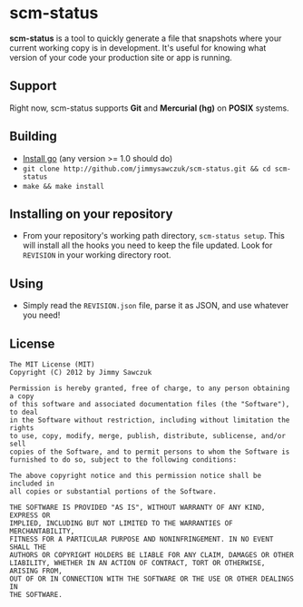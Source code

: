 # scm-status

**scm-status** is a tool to quickly generate a file that snapshots where your current working copy is in development. It's useful for knowing what version of your code your production site or app is running.

## Support

Right now, scm-status supports **Git** and **Mercurial (hg)** on **POSIX** systems.

## Building

* [Install go](http://golang.org/doc/install) (any version >= 1.0 should do)
* `git clone http://github.com/jimmysawczuk/scm-status.git && cd scm-status`
* `make && make install`

## Installing on your repository

* From your repository's working path directory, `scm-status setup`. This will install all the hooks you need to keep the file updated. Look for `REVISION` in your working directory root.

## Using

* Simply read the `REVISION.json` file, parse it as JSON, and use whatever you need!

## License

    The MIT License (MIT)
    Copyright (C) 2012 by Jimmy Sawczuk

    Permission is hereby granted, free of charge, to any person obtaining a copy
    of this software and associated documentation files (the "Software"), to deal
    in the Software without restriction, including without limitation the rights
    to use, copy, modify, merge, publish, distribute, sublicense, and/or sell
    copies of the Software, and to permit persons to whom the Software is
    furnished to do so, subject to the following conditions:

    The above copyright notice and this permission notice shall be included in
    all copies or substantial portions of the Software.

    THE SOFTWARE IS PROVIDED "AS IS", WITHOUT WARRANTY OF ANY KIND, EXPRESS OR
    IMPLIED, INCLUDING BUT NOT LIMITED TO THE WARRANTIES OF MERCHANTABILITY,
    FITNESS FOR A PARTICULAR PURPOSE AND NONINFRINGEMENT. IN NO EVENT SHALL THE
    AUTHORS OR COPYRIGHT HOLDERS BE LIABLE FOR ANY CLAIM, DAMAGES OR OTHER
    LIABILITY, WHETHER IN AN ACTION OF CONTRACT, TORT OR OTHERWISE, ARISING FROM,
    OUT OF OR IN CONNECTION WITH THE SOFTWARE OR THE USE OR OTHER DEALINGS IN
    THE SOFTWARE.